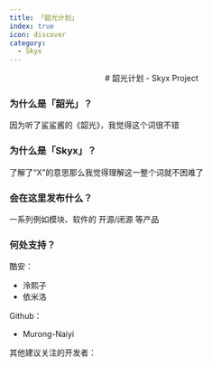 ```yaml
---
title: 「韶光计划」
index: true
icon: discover
category:
  - Skyx
---
```


<div align="center">
# 韶光计划 - Skyx Project
</div>

### 为什么是「韶光」？
因为听了鲨鲨酱的《韶光》，我觉得这个词很不错

### 为什么是「Skyx」？
了解了“X”的意思那么我觉得理解这一整个词就不困难了

### 会在这里发布什么？
一系列例如模块、软件的 开源/闭源 等产品

### 何处支持？
酷安：
 - 泠熙子
 - 依米洛

Github：
 - Murong-Naiyi

其他建议关注的开发者：
